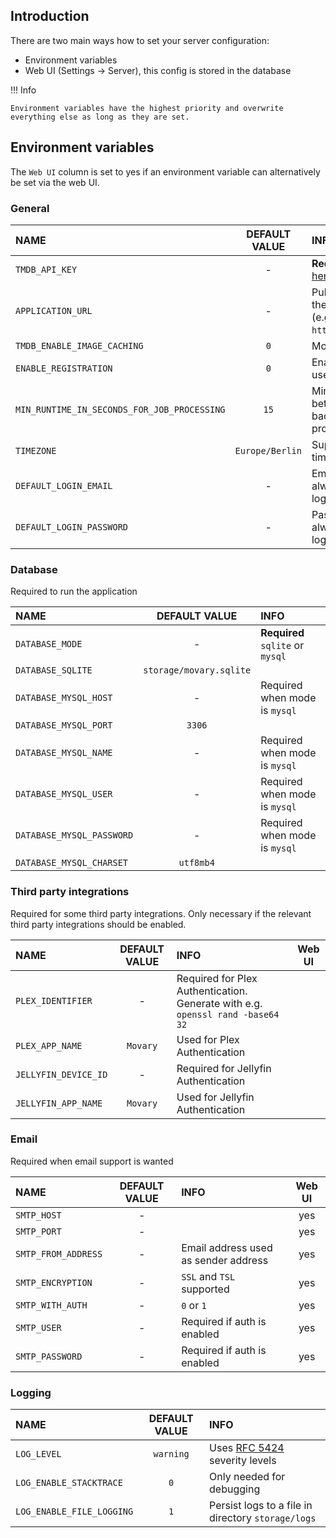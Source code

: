## Introduction

There are two main ways how to set your server configuration:

- Environment variables
- Web UI (Settings -> Server), this config is stored in the database

!!! Info

    Environment variables have the highest priority and overwrite everything else as long as they are set.

## Environment variables

The `Web UI` column is set to yes if an environment variable can alternatively be set via the web UI.

### General

| NAME                                        |  DEFAULT VALUE  | INFO                                                                    | Web UI |
|:--------------------------------------------|:---------------:|:------------------------------------------------------------------------|:------:|
| `TMDB_API_KEY`                              |        -        | **Required** (get key [here](https://www.themoviedb.org/settings/api))  |  yes   |
| `APPLICATION_URL`                           |        -        | Public base url of the application (e.g. `htttp://localhost`)           |  yes   |
| `TMDB_ENABLE_IMAGE_CACHING`                 |       `0`       | More info [here](features/tmdb-data.md#image-cache)                     |        |
| `ENABLE_REGISTRATION`                       |       `0`       | Enables public user registration                                        |        |
| `MIN_RUNTIME_IN_SECONDS_FOR_JOB_PROCESSING` |      `15`       | Minimum time between background jobs processing                         |        |
| `TIMEZONE`                                  | `Europe/Berlin` | Supported timezones [here](https://www.php.net/manual/en/timezones.php) |        |
| `DEFAULT_LOGIN_EMAIL`                       |        -        | Email address to always autofill on login page                          |        |
| `DEFAULT_LOGIN_PASSWORD`                    |        -        | Password to always autofill on login page                               |        |

### Database

Required to run the application

| NAME                      |      DEFAULT VALUE      | INFO                             |
|:--------------------------|:-----------------------:|:---------------------------------|
| `DATABASE_MODE`           |            -            | **Required** `sqlite` or `mysql` |
| `DATABASE_SQLITE`         | `storage/movary.sqlite` |                                  |
| `DATABASE_MYSQL_HOST`     |            -            | Required when mode is `mysql`    |
| `DATABASE_MYSQL_PORT`     |         `3306`          |                                  |
| `DATABASE_MYSQL_NAME`     |            -            | Required when mode is `mysql`    |
| `DATABASE_MYSQL_USER`     |            -            | Required when mode is `mysql`    |
| `DATABASE_MYSQL_PASSWORD` |            -            | Required when mode is `mysql`    |
| `DATABASE_MYSQL_CHARSET`  |        `utf8mb4`        |                                  |

### Third party integrations

Required for some third party integrations. Only necessary if the relevant third party integrations should be enabled.

| NAME                 | DEFAULT VALUE | INFO                                                                           | Web UI |
|:---------------------|:-------------:|:-------------------------------------------------------------------------------|:------:|
| `PLEX_IDENTIFIER`    |       -       | Required for Plex Authentication. Generate with e.g. `openssl rand -base64 32` |        |
| `PLEX_APP_NAME`      |   `Movary`    | Used for Plex Authentication                                                   |        |
| `JELLYFIN_DEVICE_ID` |       -       | Required for Jellyfin Authentication                                           |        |
| `JELLYFIN_APP_NAME`  |   `Movary`    | Used for Jellyfin Authentication                                               |        |

### Email

Required when email support is wanted

| NAME                | DEFAULT VALUE | INFO                                 | Web UI |
|:--------------------|:-------------:|:-------------------------------------|:------:|
| `SMTP_HOST`         |       -       |                                      |  yes   |
| `SMTP_PORT`         |       -       |                                      |  yes   |
| `SMTP_FROM_ADDRESS` |       -       | Email address used as sender address |  yes   |
| `SMTP_ENCRYPTION`   |       -       | `SSL` and `TSL` supported            |  yes   |
| `SMTP_WITH_AUTH`    |       -       | `0` or `1`                           |  yes   |
| `SMTP_USER`         |       -       | Required if auth is enabled          |  yes   |
| `SMTP_PASSWORD`     |       -       | Required if auth is enabled          |  yes   |

### Logging

| NAME                      | DEFAULT VALUE | INFO                                                                           |
|:--------------------------|:-------------:|:-------------------------------------------------------------------------------|
| `LOG_LEVEL`               |   `warning`   | Uses [RFC 5424](https://datatracker.ietf.org/doc/html/rfc5424) severity levels |
| `LOG_ENABLE_STACKTRACE`   |      `0`      | Only needed for debugging                                                      |
| `LOG_ENABLE_FILE_LOGGING` |      `1`      | Persist logs to a file in directory `storage/logs`                             |
